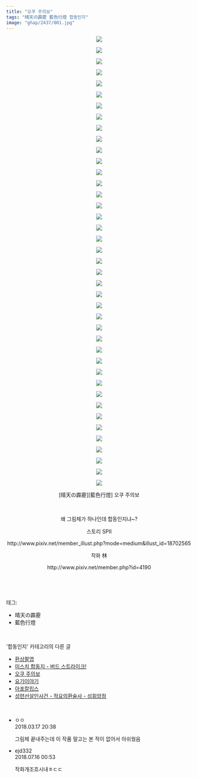 ```yaml
---
title: "오쿠 주의보"
tags: "晴天の霹靂 藍色行燈 합동인지"
image: "ghap/2437/001.jpg"
---
```

<div class="article">
<p style="text-align: center; clear: none; float: none;"><img src="{{ site.nasurl }}/ghap/2437/001.jpg"/></p>
<p style="text-align: center; clear: none; float: none;"><img src="{{ site.nasurl }}/ghap/2437/002.jpg"/></p>
<p style="text-align: center; clear: none; float: none;"><img src="{{ site.nasurl }}/ghap/2437/003.jpg"/></p>
<p style="text-align: center; clear: none; float: none;"><img src="{{ site.nasurl }}/ghap/2437/004.jpg"/></p>
<p style="text-align: center; clear: none; float: none;"><img src="{{ site.nasurl }}/ghap/2437/005.jpg"/></p>
<p style="text-align: center; clear: none; float: none;"><img src="{{ site.nasurl }}/ghap/2437/006.jpg"/></p>
<p style="text-align: center; clear: none; float: none;"><img src="{{ site.nasurl }}/ghap/2437/007.jpg"/></p>
<p style="text-align: center; clear: none; float: none;"><img src="{{ site.nasurl }}/ghap/2437/008.jpg"/></p>
<p style="text-align: center; clear: none; float: none;"><img src="{{ site.nasurl }}/ghap/2437/009.jpg"/></p>
<p style="text-align: center; clear: none; float: none;"><img src="{{ site.nasurl }}/ghap/2437/010.jpg"/></p>
<p style="text-align: center; clear: none; float: none;"><img src="{{ site.nasurl }}/ghap/2437/011.jpg"/></p>
<p style="text-align: center; clear: none; float: none;"><img src="{{ site.nasurl }}/ghap/2437/012.jpg"/></p>
<p style="text-align: center; clear: none; float: none;"><img src="{{ site.nasurl }}/ghap/2437/013.jpg"/></p>
<p style="text-align: center; clear: none; float: none;"><img src="{{ site.nasurl }}/ghap/2437/014.jpg"/></p>
<p style="text-align: center; clear: none; float: none;"><img src="{{ site.nasurl }}/ghap/2437/015.jpg"/></p>
<p style="text-align: center; clear: none; float: none;"><img src="{{ site.nasurl }}/ghap/2437/016.jpg"/></p>
<p style="text-align: center; clear: none; float: none;"><img src="{{ site.nasurl }}/ghap/2437/017.jpg"/></p>
<p style="text-align: center; clear: none; float: none;"><img src="{{ site.nasurl }}/ghap/2437/018.jpg"/></p>
<p style="text-align: center; clear: none; float: none;"><img src="{{ site.nasurl }}/ghap/2437/019.jpg"/></p>
<p style="text-align: center; clear: none; float: none;"><img src="{{ site.nasurl }}/ghap/2437/020.jpg"/></p>
<p style="text-align: center; clear: none; float: none;"><img src="{{ site.nasurl }}/ghap/2437/021.jpg"/></p>
<p style="text-align: center; clear: none; float: none;"><img src="{{ site.nasurl }}/ghap/2437/022.jpg"/></p>
<p style="text-align: center; clear: none; float: none;"><img src="{{ site.nasurl }}/ghap/2437/023.jpg"/></p>
<p style="text-align: center; clear: none; float: none;"><img src="{{ site.nasurl }}/ghap/2437/024.jpg"/></p>
<p style="text-align: center; clear: none; float: none;"><img src="{{ site.nasurl }}/ghap/2437/025.jpg"/></p>
<p style="text-align: center; clear: none; float: none;"><img src="{{ site.nasurl }}/ghap/2437/026.jpg"/></p>
<p style="text-align: center; clear: none; float: none;"><img src="{{ site.nasurl }}/ghap/2437/027.jpg"/></p>
<p style="text-align: center; clear: none; float: none;"><img src="{{ site.nasurl }}/ghap/2437/028.jpg"/></p>
<p style="text-align: center; clear: none; float: none;"><img src="{{ site.nasurl }}/ghap/2437/029.jpg"/></p>
<p style="text-align: center; clear: none; float: none;"><img src="{{ site.nasurl }}/ghap/2437/030.jpg"/></p>
<p style="text-align: center; clear: none; float: none;"><img src="{{ site.nasurl }}/ghap/2437/031.jpg"/></p>
<p style="text-align: center; clear: none; float: none;"><img src="{{ site.nasurl }}/ghap/2437/032.jpg"/></p>
<p style="text-align: center; clear: none; float: none;"><img src="{{ site.nasurl }}/ghap/2437/033.jpg"/></p>
<p style="text-align: center; clear: none; float: none;"><img src="{{ site.nasurl }}/ghap/2437/034.jpg"/></p>
<p style="text-align: center; clear: none; float: none;"><img src="{{ site.nasurl }}/ghap/2437/035.jpg"/></p>
<p style="text-align: center; clear: none; float: none;"><img src="{{ site.nasurl }}/ghap/2437/036.jpg"/></p>
<p style="text-align: center; clear: none; float: none;"><img src="{{ site.nasurl }}/ghap/2437/037.jpg"/></p>
<p style="text-align: center; clear: none; float: none;"><img src="{{ site.nasurl }}/ghap/2437/038.jpg"/></p>
<p style="text-align: center; clear: none; float: none;"><img src="{{ site.nasurl }}/ghap/2437/039.jpg"/></p>
<p style="text-align: center; clear: none; float: none;"><img src="{{ site.nasurl }}/ghap/2437/040.jpg"/></p>
<p style="text-align: center; clear: none; float: none;"><img src="{{ site.nasurl }}/ghap/2437/041.jpg"/></p>
<p style="text-align: center; clear: none; float: none;">[晴天の霹靂][藍色行燈] 오쿠 주의보</p>
<p style="text-align: center; clear: none; float: none;"><br/></p>
<p style="text-align: center; clear: none; float: none;">왜 그림체가 하나인데 합동인지냐~?</p>
<p style="text-align: center; clear: none; float: none;">스토리 SPII</p>
<p style="text-align: center; clear: none; float: none;">http://www.pixiv.net/member_illust.php?mode=medium&amp;illust_id=18702565</p>
<p style="text-align: center; clear: none; float: none;">작화 林</p>
<p style="text-align: center; clear: none; float: none;">http://www.pixiv.net/member.php?id=4190</p>
<p><br/></p>
</div><br/>
<div class="tagTrail">
<p>태그: </p>
<ul>
<li>晴天の霹靂</li>
<li>藍色行燈</li>
</ul>
</div><br/>
<div class="another">
<p>'합동인지' 카테고리의 다른 글</p>
<ul>
<li><a href="/2016-10-05-ghap_2448">환상팔엽</a></li>
<li><a href="/2016-10-04-ghap_2443">미스치 합동지 - 버드 스트라이크!</a></li>
<li><a href="/2016-10-04-ghap_2437">오쿠 주의보</a></li>
<li><a href="/2016-09-30-ghap_2414">요기이야기</a></li>
<li><a href="/2016-09-30-ghap_2404">아포칼립스</a></li>
<li><a href="/2016-09-28-ghap_2381">성련선살인사건 - 적요의환술사 - 섬휘암점</a></li>
</ul>
</div><br/>
<div class="cb_module cb_fluid">
<div class="cb_wrt cb_profile">
<div class="comment">
<ul>
<li class="cb_thumb_off" id="comment15220882">
<div class="cb_comment_area">
<div class="cb_info_area">
<div class="cb_section">
<span class="cb_nick_name">ㅇㅇ</span>
</div>
<div class="cb_section">
<span class="cb_date">2018.03.17 20:38 </span>
</div>
</div>
<div class="cb_dsc_comment">
<p class="cb_dsc">
											그림체 끝내주는데 이 작품 말고는 본 적이 없어서 아쉬웠음
										</p>
</div>
</div></li>
<li class="cb_thumb_off" id="comment15287481">
<div class="cb_comment_area">
<div class="cb_info_area">
<div class="cb_section">
<span class="cb_nick_name">ejd332</span>
</div>
<div class="cb_section">
<span class="cb_date">2018.07.16 00:53 </span>
</div>
</div>
<div class="cb_dsc_comment">
<p class="cb_dsc">
											작화개조흐시내ㅎㄷㄷ
										</p>
</div>
</div></li>
</ul>
</div>
</div><!-- commentList close -->
</div><br/>
